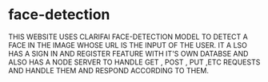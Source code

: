 # face-detection
THIS WEBSITE USES CLARIFAI FACE-DETECTION MODEL TO DETECT A FACE IN THE IMAGE WHOSE URL IS THE INPUT OF THE USER. IT A LSO HAS A SIGN IN AND REGISTER FEATURE WITH IT'S OWN DATABSE AND ALSO HAS A NODE SERVER TO HANDLE GET , POST , PUT ,ETC REQUESTS AND HANDLE THEM AND RESPOND ACCORDING TO THEM.
